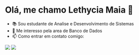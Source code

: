 # Olá, me chamo Lethycia Maia 👋

- 📚 Sou estudante de Analise e Desenvolvimento de Sistemas
- 🎲 Me interesso pela area de Banco de Dados
- 📫 Como entrar em contato comigo: 
<div> 
  <a href = "mailto:lethyciamaiacontato@gmail.com"><img src="https://img.shields.io/badge/-Gmail-%23333?style=for-the-badge&logo=gmail&logoColor=white" target="_blank"></a>
  <a href="https://www.linkedin.com/in/lethycia-maia-817a971ab/" target="_blank"><img src="https://img.shields.io/badge/-LinkedIn-%230077B5?style=for-the-badge&logo=linkedin&logoColor=white" target="_blank"></a> 
  
